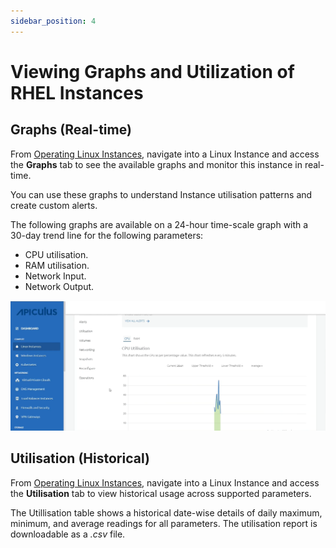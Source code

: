 ```yaml
---
sidebar_position: 4
---
```

# Viewing Graphs and Utilization of RHEL Instances

## Graphs (Real-time)

From [Operating Linux Instances](AboutRHELInstances.md), navigate into a Linux Instance and access the **Graphs** tab to see the available graphs and monitor this instance in real-time.

You can use these graphs to understand Instance utilisation patterns and create custom alerts.

The following graphs are available on a 24-hour time-scale graph with a 30-day trend line for the following parameters:

- CPU utilisation.
- RAM utilisation.
- Network Input.
- Network Output.

![Viewing Graphs and Utilization of Linux Instances](img/ViewingGraphs.png)

## Utilisation (Historical)

From [Operating Linux Instances](AboutRHELInstances.md), navigate into a Linux Instance and access the **Utilisation** tab to view historical usage across supported parameters.  

The Utillisation table shows a historical date-wise details of daily maximum, minimum, and average readings for all parameters. The utilisation report is downloadable as a _.csv_ file. 
